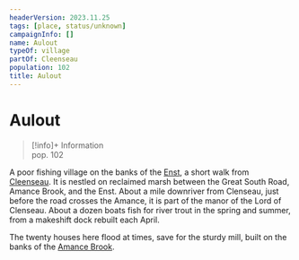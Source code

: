 ```yaml
---
headerVersion: 2023.11.25
tags: [place, status/unknown]
campaignInfo: []
name: Aulout
typeOf: village
partOf: Cleenseau
population: 102
title: Aulout
---
```

# Aulout
>[!info]+ Information  
> pop. 102  
>   
>> 

A poor fishing village on the banks of the [Enst](<../../../rivers/wistel-enst-watershed/enst.md>), a short walk from [Cleenseau](<cleenseau/cleenseau.md>). It is nestled on reclaimed marsh between the Great South Road, Amance Brook, and the Enst. About a mile downriver from Clenseau, just before the road crosses the Amance, it is part of the manor of the Lord of Clenseau. About a dozen boats fish for river trout in the spring and summer, from a makeshift dock rebuilt each April. 

The twenty houses here flood at times, save for the sturdy mill, built on the banks of the [Amance Brook](<./amance-brook.md>).

